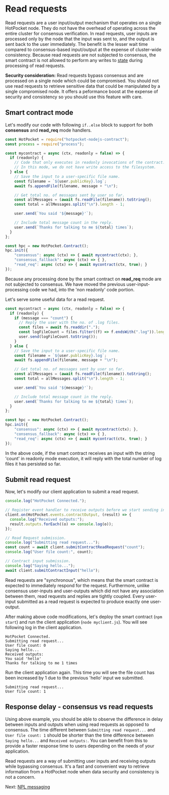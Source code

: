 # Read requests

Read requests are a user input/output mechanism that operates on a single HotPocket node. They do not have the overhead of operating across the entire cluster for consensus verification. In read requests, user inputs are processed only by the node that the input was sent to, and the output is sent back to the user immediately. The benefit is the lesser wait time compared to consensus-based input/output at the expense of cluster-wide consistency. Because read requests are not subjected to consensus, the smart contract is not allowed to perform any writes to [state](../../../platform/hotpocket/state) during processing of read requests.

**Security consideration:** Read requests bypass consensus and are processed on a single node which could be compromised. You should not use read requests to retrieve sensitive data that could be manipulated by a single compromised node. It offers a peformance boost at the expense of security and consistency so you should use this feature with care.

## Smart contract mode

Let's modify our code with following `if..else` block to support for both **consensus** and **read_req** mode handlers.

```javascript
const HotPocket = require("hotpocket-nodejs-contract");
const process = require("process");

const mycontract = async (ctx, readonly = false) => {
  if (readonly) {
    // Code that only executes in readonly invocations of the contract.
    // In this mode, we do not have write access to the filesystem.
  } else {
    // Save the input to a user-specific file name.
    const filename = `${user.publicKey}.log`;
    await fs.appendFile(filename, message + "\n");

    // Get total no. of messages sent by user so far.
    const allMessages = (await fs.readFile(filename)).toString();
    const total = allMessages.split("\n").length - 1;

    user.send(`You said '${message}'`);

    // Include total message count in the reply.
    user.send(`Thanks for talking to me ${total} times`);
  }
};

const hpc = new HotPocket.Contract();
hpc.init({
    "consensus": async (ctx) => { await mycontract(ctx); },
    "consensus_fallback": async (ctx) => { },
    "read_req": async (ctx) => { await mycontract(ctx, true); }
});
```

Because any processing done by the smart contract on **read_req** mode are not subjected to consensus. We have moved the previous user-input-processing code we had, into the 'non readonly' code portion.

Let's serve some useful data for a read request.

```javascript
const mycontract = async (ctx, readonly = false) => {
  if (readonly) {
    if (message === "count") {
      // Reply the user with the no. of .log files.
      const files = await fs.readdir(".");
      const logFileCount = files.filter((f) => f.endsWith(".log")).length;
      user.send(logFileCount.toString());
    }
  } else {
    // Save the input to a user-specific file name.
    const filename = `${user.publicKey}.log`;
    await fs.appendFile(filename, message + "\n");

    // Get total no. of messages sent by user so far.
    const allMessages = (await fs.readFile(filename)).toString();
    const total = allMessages.split("\n").length - 1;

    user.send(`You said '${message}'`);

    // Include total message count in the reply.
    user.send(`Thanks for talking to me ${total} times`);
  }
};

const hpc = new HotPocket.Contract();
hpc.init({
    "consensus": async (ctx) => { await mycontract(ctx); },
    "consensus_fallback": async (ctx) => { },
    "read_req": async (ctx) => { await mycontract(ctx, true); }
});
```

In the above code, if the smart contract receives an input with the string 'count' in readonly mode execution, it will reply with the total number of log files it has persisted so far.

## Submit read request

Now, let's modify our client application to submit a read request.

```javascript
console.log("HotPocket Connected.");

// Register event handler to receive outputs before we start sending inputs.
client.on(HotPocket.events.contractOutput, (result) => {
  console.log("Received outputs:");
  result.outputs.forEach((o) => console.log(o));
});

// Read Request submission.
console.log("Submitting read request...");
const count = await client.submitContractReadRequest("count");
console.log("User file count:", count);

// Contract input submission.
console.log("Saying hello...");
await client.submitContractInput("hello");
```

Read requests are "synchronous", which means that the smart contract is expected to immediately respond for the request. Furthermore, unlike consensus user-inputs and user-outputs which did not have any association between them, read requests and replies are tightly coupled. Every user-input submitted as a read request is expected to produce exactly one user-output.

After making above code modifications, let's deploy the smart contract (`npm start`) and run the client application (`node myclient.js`). You will see following log in the client application.

```
HotPocket Connected.
Submitting read request...
User file count: 0
Saying hello...
Received outputs:
You said 'hello'
Thanks for talking to me 1 times
```

Run the client application again. This time you will see the file count has been increased by 1 due to the previous 'hello' input we submitted.

```
Submitting read request...
User file count: 1
```

## Response delay - consensus vs read requests

Using above example, you should be able to observe the difference in delay between inputs and outputs when using read requests as opposed to consensus. The time different between `Submitting read request...` and `User file count: 1` should be shorter than the time difference between `Saying hello...` and `Received outputs:`. You can benefit from this to provide a faster response time to users depending on the needs of your application.

Read requests are a way of submitting user inputs and receiving outputs while bypassing consensus. It's a fast and convenient way to retrieve information from a HotPocket node when data security and consistency is not a concern.

Next: [NPL messaging](npl.md)